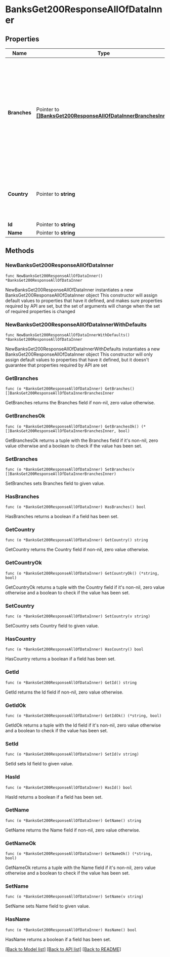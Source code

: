 # BanksGet200ResponseAllOfDataInner

## Properties

Name | Type | Description | Notes
------------ | ------------- | ------------- | -------------
**Branches** | Pointer to [**[]BanksGet200ResponseAllOfDataInnerBranchesInner**](BanksGet200ResponseAllOfDataInnerBranchesInner.md) | If the bank operates across multiple branches within a country, this property will be included, listing all the branches available from the bank. | [optional] 
**Country** | Pointer to **string** | The ISO 3166 alpha-2 country code in which the bank operates. | [optional] 
**Id** | Pointer to **string** |  | [optional] 
**Name** | Pointer to **string** |  | [optional] 

## Methods

### NewBanksGet200ResponseAllOfDataInner

`func NewBanksGet200ResponseAllOfDataInner() *BanksGet200ResponseAllOfDataInner`

NewBanksGet200ResponseAllOfDataInner instantiates a new BanksGet200ResponseAllOfDataInner object
This constructor will assign default values to properties that have it defined,
and makes sure properties required by API are set, but the set of arguments
will change when the set of required properties is changed

### NewBanksGet200ResponseAllOfDataInnerWithDefaults

`func NewBanksGet200ResponseAllOfDataInnerWithDefaults() *BanksGet200ResponseAllOfDataInner`

NewBanksGet200ResponseAllOfDataInnerWithDefaults instantiates a new BanksGet200ResponseAllOfDataInner object
This constructor will only assign default values to properties that have it defined,
but it doesn't guarantee that properties required by API are set

### GetBranches

`func (o *BanksGet200ResponseAllOfDataInner) GetBranches() []BanksGet200ResponseAllOfDataInnerBranchesInner`

GetBranches returns the Branches field if non-nil, zero value otherwise.

### GetBranchesOk

`func (o *BanksGet200ResponseAllOfDataInner) GetBranchesOk() (*[]BanksGet200ResponseAllOfDataInnerBranchesInner, bool)`

GetBranchesOk returns a tuple with the Branches field if it's non-nil, zero value otherwise
and a boolean to check if the value has been set.

### SetBranches

`func (o *BanksGet200ResponseAllOfDataInner) SetBranches(v []BanksGet200ResponseAllOfDataInnerBranchesInner)`

SetBranches sets Branches field to given value.

### HasBranches

`func (o *BanksGet200ResponseAllOfDataInner) HasBranches() bool`

HasBranches returns a boolean if a field has been set.

### GetCountry

`func (o *BanksGet200ResponseAllOfDataInner) GetCountry() string`

GetCountry returns the Country field if non-nil, zero value otherwise.

### GetCountryOk

`func (o *BanksGet200ResponseAllOfDataInner) GetCountryOk() (*string, bool)`

GetCountryOk returns a tuple with the Country field if it's non-nil, zero value otherwise
and a boolean to check if the value has been set.

### SetCountry

`func (o *BanksGet200ResponseAllOfDataInner) SetCountry(v string)`

SetCountry sets Country field to given value.

### HasCountry

`func (o *BanksGet200ResponseAllOfDataInner) HasCountry() bool`

HasCountry returns a boolean if a field has been set.

### GetId

`func (o *BanksGet200ResponseAllOfDataInner) GetId() string`

GetId returns the Id field if non-nil, zero value otherwise.

### GetIdOk

`func (o *BanksGet200ResponseAllOfDataInner) GetIdOk() (*string, bool)`

GetIdOk returns a tuple with the Id field if it's non-nil, zero value otherwise
and a boolean to check if the value has been set.

### SetId

`func (o *BanksGet200ResponseAllOfDataInner) SetId(v string)`

SetId sets Id field to given value.

### HasId

`func (o *BanksGet200ResponseAllOfDataInner) HasId() bool`

HasId returns a boolean if a field has been set.

### GetName

`func (o *BanksGet200ResponseAllOfDataInner) GetName() string`

GetName returns the Name field if non-nil, zero value otherwise.

### GetNameOk

`func (o *BanksGet200ResponseAllOfDataInner) GetNameOk() (*string, bool)`

GetNameOk returns a tuple with the Name field if it's non-nil, zero value otherwise
and a boolean to check if the value has been set.

### SetName

`func (o *BanksGet200ResponseAllOfDataInner) SetName(v string)`

SetName sets Name field to given value.

### HasName

`func (o *BanksGet200ResponseAllOfDataInner) HasName() bool`

HasName returns a boolean if a field has been set.


[[Back to Model list]](../README.md#documentation-for-models) [[Back to API list]](../README.md#documentation-for-api-endpoints) [[Back to README]](../README.md)


